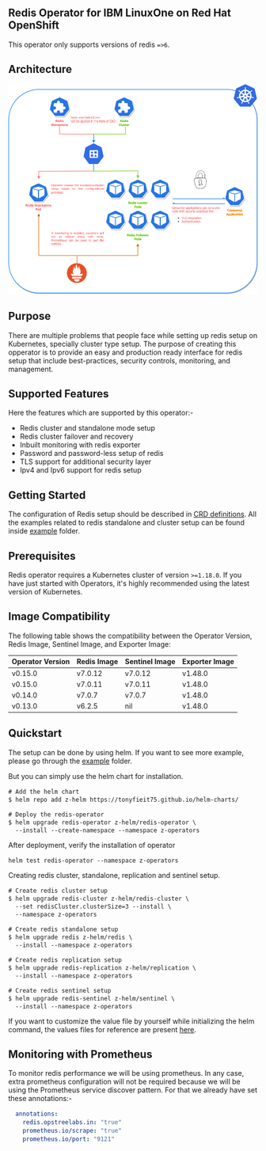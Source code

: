 
## Redis Operator for IBM LinuxOne on Red Hat OpenShift

This operator only supports versions of redis `=>6`.

## Architecture

<div align="center">
    <img src="./static/redis-operator-architecture.png">
</div>

## Purpose

There are multiple problems that people face while setting up redis setup on Kubernetes, specially cluster type setup. The purpose of creating this opperator is to provide an easy and production ready interface for redis setup that include best-practices, security controls, monitoring, and management.

## Supported Features

Here the features which are supported by this operator:-

- Redis cluster and standalone mode setup
- Redis cluster failover and recovery
- Inbuilt monitoring with redis exporter
- Password and password-less setup of redis
- TLS support for additional security layer
- Ipv4 and Ipv6 support for redis setup


## Getting Started

The configuration of Redis setup should be described in [CRD definitions](config/crd/bases). All the examples related to redis standalone and cluster setup can be found inside [example](./example) folder.

## Prerequisites

Redis operator requires a Kubernetes cluster of version `>=1.18.0`. If you have just started with Operators, it's highly recommended using the latest version of Kubernetes.

## Image Compatibility

The following table shows the compatibility between the Operator Version, Redis Image, Sentinel Image, and Exporter Image:

| Operator Version | Redis Image | Sentinel Image | Exporter Image |
|------------------|-------------|----------------|----------------|
| v0.15.0          | v7.0.12     | v7.0.12        | v1.48.0        |
| v0.15.0          | v7.0.11     | v7.0.11        | v1.48.0        |
| v0.14.0          | v7.0.7      | v7.0.7         | v1.48.0        |
| v0.13.0          | v6.2.5      | nil            | v1.48.0        |

## Quickstart

The setup can be done by using helm. If you want to see more example, please go through the [example](./example) folder.

But you can simply use the helm chart for installation.

```shell
# Add the helm chart
$ helm repo add z-helm https://tonyfieit75.github.io/helm-charts/
```

```shell
# Deploy the redis-operator
$ helm upgrade redis-operator z-helm/redis-operator \
  --install --create-namespace --namespace z-operators
```

After deployment, verify the installation of operator

```shell
helm test redis-operator --namespace z-operators
```

Creating redis cluster, standalone, replication and sentinel setup.

```shell
# Create redis cluster setup
$ helm upgrade redis-cluster z-helm/redis-cluster \
  --set redisCluster.clusterSize=3 --install \ 
  --namespace z-operators
```

```shell
# Create redis standalone setup
$ helm upgrade redis z-helm/redis \
  --install --namespace z-operators
```

```shell
# Create redis replication setup
$ helm upgrade redis-replication z-helm/replication \
  --install --namespace z-operators
```

```shell
# Create redis sentinel setup
$ helm upgrade redis-sentinel z-helm/sentinel \
  --install --namespace z-operators
```

If you want to customize the value file by yourself while initializing the helm command, the values files for reference are present [here](https://github.com/tonyfieit75/helm-charts/tree/main/charts/redis).

## Monitoring with Prometheus

To monitor redis performance we will be using prometheus. In any case, extra prometheus configuration will not be required because we will be using the Prometheus service discover pattern. For that we already have set these annotations:-

```yaml
  annotations:
    redis.opstreelabs.in: "true"
    prometheus.io/scrape: "true"
    prometheus.io/port: "9121"
```

